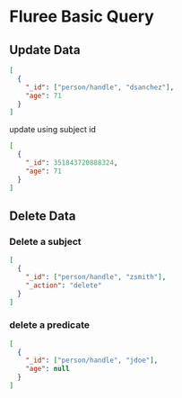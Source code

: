 # Fluree Basic Query
## Update Data
``` json
[
  {
    "_id": ["person/handle", "dsanchez"],
    "age": 71
  }
]
```
update using subject id
``` json
[
  {
    "_id": 351843720888324,
    "age": 71
  }
]
```
## Delete Data
### Delete a subject
``` json
[
  {
    "_id": ["person/handle", "zsmith"],
    "_action": "delete"
  }
]
```

### delete a predicate
``` json
[
  {
    "_id": ["person/handle", "jdoe"],
    "age": null
  }
]
```
